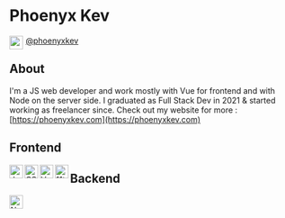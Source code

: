 # Phoenyx Kev

<!--
**phoenyxKev/phoenyxKev** is a ✨ _special_ ✨ repository because its `README.md` (this file) appears on your GitHub profile.

Here are some ideas to get you started:

- 🔭 I’m currently working on ...
- 🌱 I’m currently learning ...
- 👯 I’m looking to collaborate on ...
- 🤔 I’m looking for help with ...
- 💬 Ask me about ...
- 📫 How to reach me: ...
- 😄 Pronouns: ...
- ⚡ Fun fact: ...
-->

<img height="24px" align="left" src="https://cdn.jsdelivr.net/gh/devicons/devicon/icons/twitter/twitter-original.svg" style="padding-right:2px; vertical-align:middle"/>[@phoenyxkev](https://twitter.com/phoenyxKev)

## About

I'm a JS web developer and work mostly with Vue for frontend and with Node on the server side. I graduated as Full Stack Dev in 2021 & started working as freelancer since. Check out my website for more : [https://phoenyxkev.com](https://phoenyxkev.com)

## Frontend

<img height="24px" src="https://cdn.jsdelivr.net/gh/devicons/devicon/icons/javascript/javascript-original.svg" alt="JavaScript" align="left" />
<img height="24px" src="https://cdn.jsdelivr.net/gh/devicons/devicon/icons/css3/css3-plain.svg" alt="CSS" align="left" />
<img height="24px" src="https://cdn.jsdelivr.net/gh/devicons/devicon/icons/vuejs/vuejs-original.svg" alt="Vue" align="left" />
<img height="24px" src="https://cdn.jsdelivr.net/gh/devicons/devicon/icons/eleventy/eleventy-original.svg" alt="11ty" align="left" />

## Backend

<img height="24px" src="https://cdn.jsdelivr.net/gh/devicons/devicon/icons/nodejs/nodejs-original-wordmark.svg" alt="Node" align="left" title="node" />
          
